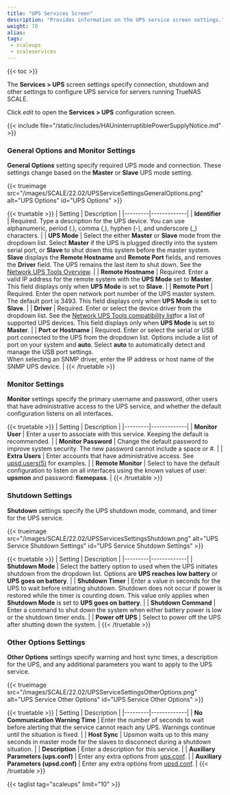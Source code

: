 ```yaml
---
title: "UPS Services Screen"
description: "Provides information on the UPS service screen settings."
weight: 70
alias: 
tags:
 - scaleups
 - scaleservices
---
```


{{< toc >}}

The **Services > UPS** screen settings specify connection, shutdown and other settings to configure UPS service for servers running TrueNAS SCALE.

Click <i class="material-icons" aria-hidden="true" title="Configure">edit</i> to open the **Services > UPS** configuration screen.

{{< include file="/static/includes/HAUninterruptiblePowerSupplyNotice.md" >}}

### General Options and Monitor Settings
**General Options** setting specify required UPS mode and connection. These settings change based on the **Master** or **Slave** UPS mode setting. 

{{< trueimage src="/images/SCALE/22.02/UPSServiceSettingsGeneralOptions.png" alt="UPS Options" id="UPS Options" >}}

{{< truetable >}}
| Setting | Description |
|---------|-------------|
| **Identifier** | Required. Type a description for the UPS device. You can use alphanumeric, period (.), comma (,), hyphen (-), and underscore (_) characters. |
| **UPS Mode** | Select the either **Master** or **Slave** mode from the dropdown list. Select **Master** if the UPS is plugged directly into the system serial port, or **Slave** to shut down this system before the master system. **Slave** displays the **Remote Hostname** and **Remote Port** fields, and removes the **Driver** field. The UPS remains the last item to shut down. See the [Network UPS Tools Overview](http://networkupstools.org/docs/user-manual.chunked/ar01s02.html#_monitoring_client). |
| **Remote Hostname** | Required. Enter a valid IP address for the remote system with the **UPS Mode** set to **Master**. This field displays only when **UPS Mode** is set to **Slave**. |
| **Remote Port** | Required. Enter the open network port number of the UPS master system. The default port is 3493. This field displays only when **UPS Mode** is set to **Slave**. |
| **Driver** | Required. Enter or select the device driver from the dropdown list. See the [Network UPS Tools compatibility list](http://networkupstools.org/stable-hcl.html)for a list of supported UPS devices. This field displays only when **UPS Mode** is set to **Master**. |
| **Port or Hostname** | Required. Enter or select the serial or USB port connected to the UPS from the dropdown list. Options include a list of port on your system and **auto**. Select **auto** to automatically detect and manage the USB port settings.<br> When selecting an SNMP driver, enter the IP address or host name of the SNMP UPS device. |
{{< /truetable >}}

### Monitor Settings
**Monitor** settings specify the primary username and password, other users that have administrative access to the UPS service, and whether the default configuration listens on all interfaces.

{{< truetable >}}
| Setting | Description |
|---------|-------------|
| **Monitor User** | Enter a user to associate with this service. Keeping the default is recommended. |
| **Monitor Password** | Change the default password to improve system security. The new password cannot include a space or #. |
| **Extra Users** | Enter accounts that have administrative access. See [upsd.users(5)](https://www.freebsd.org/cgi/man.cgi?query=upsd.users) for examples. |
| **Remote Monitor** | Select to have the default configuration to listen on all interfaces using the known values of user: **upsmon** and password: **fixmepass**. |
{{< /truetable >}}

### Shutdown Settings
**Shutdown** settings specify the UPS shutdown mode, command, and timer for the UPS service.

{{< trueimage src="/images/SCALE/22.02/UPSServicesSettingsShutdown.png" alt="UPS Service Shutdown Settings" id="UPS Service Shutdown Settings" >}}

{{< truetable >}}
| Setting | Description |
|---------|-------------|
| **Shutdown Mode** | Select the battery option to used when the UPS initiates shutdown from the dropdown list. Options are **UPS reaches low battery** or **UPS goes on battery**. |
| **Shutdown Timer** | Enter a value in seconds for the UPS to wait before initiating shutdown. Shutdown does not occur if power is restored while the timer is counting down. This value only applies when **Shutdown Mode** is set to **UPS goes on battery**. |
| **Shutdown Command** | Enter a command to shut down the system when either battery power is low or the shutdown timer ends. |
| **Power off UPS** | Select to power off the UPS after shutting down the system. |
{{< /truetable >}}

### Other Options Settings
**Other Options** settings specify warning and host sync times, a description for the UPS, and any additional parameters you want to apply to the UPS service.

{{< trueimage src="/images/SCALE/22.02/UPSServiceSettingsOtherOptions.png" alt="UPS Service Other Options" id="UPS Service Other Options" >}}

{{< truetable >}}
| Setting | Description |
|---------|-------------|
| **No Communication Warning Time** | Enter the number of seconds to wait before alerting that the service cannot reach any UPS. Warnings continue until the situation is fixed. |
| **Host Sync** | Upsmon waits up to this many seconds in master mode for the slaves to disconnect during a shutdown situation. |
| **Description** | Enter a description for this service. |
| **Auxiliary Parameters (ups.conf)** | Enter any extra options from [ups.conf](http://networkupstools.org/docs/man/ups.conf.html). |
| **Auxiliary Parameters (upsd.conf)** | Enter any extra options from [upsd.conf](http://networkupstools.org/docs/man/upsd.conf.html). |
{{< /truetable >}}

{{< taglist tag="scaleups" limit="10" >}}
